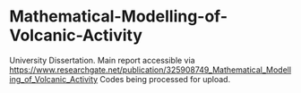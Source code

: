 # Mathematical-Modelling-of-Volcanic-Activity
University Dissertation. Main report accessible via https://www.researchgate.net/publication/325908749_Mathematical_Modelling_of_Volcanic_Activity
Codes being processed for upload.

